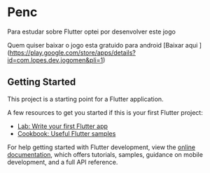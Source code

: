 # Penc 

Para estudar sobre Flutter optei por desenvolver este jogo 

Quem quiser baixar o jogo esta gratuido para android [Baixar aqui ] (https://play.google.com/store/apps/details?id=com.lopes.dev.jogomen&pli=1)

## Getting Started

This project is a starting point for a Flutter application.

A few resources to get you started if this is your first Flutter project:

- [Lab: Write your first Flutter app](https://docs.flutter.dev/get-started/codelab)
- [Cookbook: Useful Flutter samples](https://docs.flutter.dev/cookbook)

For help getting started with Flutter development, view the
[online documentation](https://docs.flutter.dev/), which offers tutorials,
samples, guidance on mobile development, and a full API reference.
